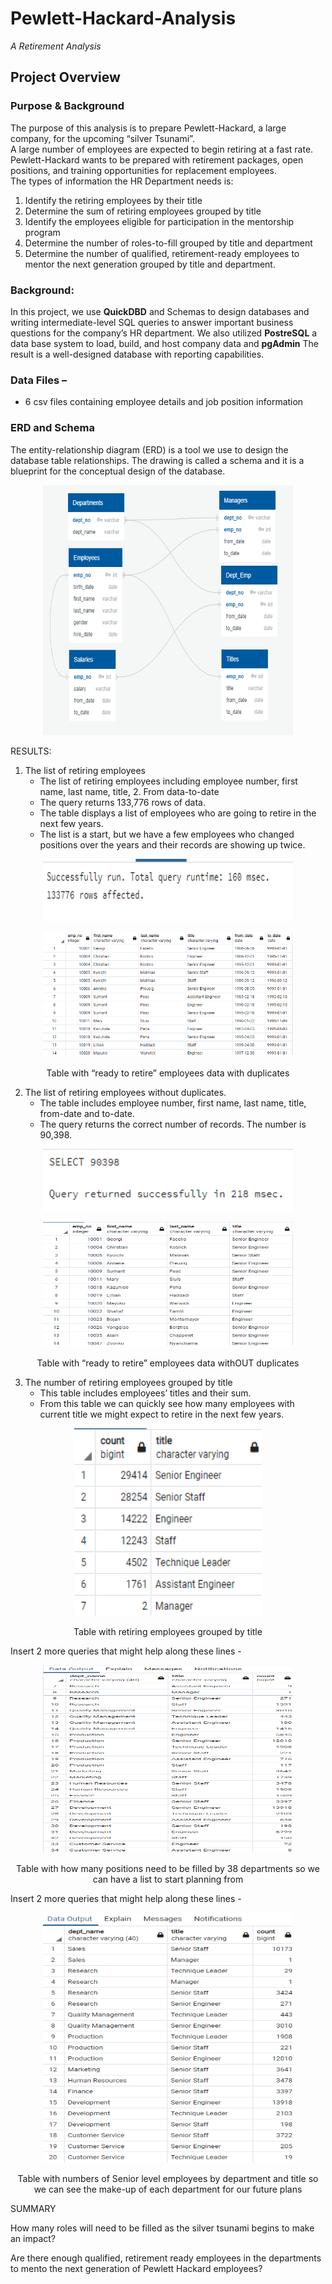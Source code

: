 # Pewlett-Hackard-Analysis
*A Retirement Analysis*
## Project Overview 
### Purpose & Background
 
The purpose of this analysis is to prepare Pewlett-Hackard, a large company, for the upcoming “silver Tsunami”.  
A large number of employees are expected to begin retiring at a fast rate.  Pewlett-Hackard wants to be prepared 
with retirement packages, open positions, and training opportunities for replacement employees.    
The types of information the HR Department needs is: 
1.	 Identify the retiring employees by their title
2.  Determine the sum of retiring employees grouped by title
3.	 Identify the employees eligible for participation in the mentorship program
4.	 Determine the number of roles-to-fill grouped by title and department
5.	 Determine the number of qualified, retirement-ready employees to mentor 
the next generation grouped by title and department.   


### Background:  
In this project, we use **QuickDBD** and Schemas to design databases and writing intermediate-level SQL queries 
to answer important business questions for the company’s HR department. We also utilized **PostreSQL** a data base 
system to load, build, and host company data and **pgAdmin** The result is a well-designed database with reporting capabilities.   

### Data Files – 
-	6 csv files containing employee details and job position information 

### ERD and Schema
The entity-relationship diagram (ERD) is a tool we use to design the database table relationships. 
The drawing is called a schema and it is a blueprint for the conceptual design of the database.    

<p align="center">
  <img width="400" height="400" src="https://github.com/mjrotter4445/Pewlett-Hackard-Analysis/blob/main/Pewlett_Hackard_Analysis_Folder/Graphics/EmployeeDB.png">
</p>

RESULTS:  
1.	The list of retiring employees 
    -  The list of retiring employees including employee number, first name, last name, title, 2.	From data-to-date
    - 	The query returns 133,776 rows of data.  
    -  The table displays a list of employees who are going to retire in the next few years.  
    -  The list is a start, but we have a few employees who changed positions over the years and their records are showing up twice.   

<p align="center">
   <img width="400" height="100" src="https://github.com/mjrotter4445/Pewlett-Hackard-Analysis/blob/main/Pewlett_Hackard_Analysis_Folder/Graphics/Figure2arecordcount.png">
</p>  
 
<p align="center">
   <img width="400" height="200" src="https://github.com/mjrotter4445/Pewlett-Hackard-Analysis/blob/main/Pewlett_Hackard_Analysis_Folder/Graphics/Figure2.png">
</p>   

<p align="center">
Table with “ready to retire” employees data with duplicates
</p>

2.	The list of retiring employees without duplicates.   
      -  The table includes employee number, first name, last name, title, from-date and to-date. 
      -  The query returns the correct number of records.  The number is 90,398.

<p align="center">
  <img width="400" height="100" src="https://github.com/mjrotter4445/Pewlett-Hackard-Analysis/blob/main/Pewlett_Hackard_Analysis_Folder/Graphics/Figure3rcdcnt.png">
</p>     
<p align="center">
  <img width="400" height="200" src="https://github.com/mjrotter4445/Pewlett-Hackard-Analysis/blob/main/Pewlett_Hackard_Analysis_Folder/Graphics/Figure3list.png">
</p>  
<p align="center">
Table with “ready to retire” employees data withOUT duplicates
</p>
          
3.	The number of retiring employees grouped by title  
       - This table includes employees’ titles and their sum. 
       - From this table we can quickly see how many employees with current title we might expect to  retire in the next few years.   
<p align="center">
  <img width="300" height="300" src="https://github.com/mjrotter4445/Pewlett-Hackard-Analysis/blob/main/Pewlett_Hackard_Analysis_Folder/Graphics/Figure4tablefin.png">
</p>  
<p align="center">
Table with retiring employees grouped by title  
</p>
          
Insert 2 more queries that might help along these lines -  
<p align="center">
  <img width="400" height="300" src="https://github.com/mjrotter4445/Pewlett-Hackard-Analysis/blob/main/Pewlett_Hackard_Analysis_Folder/Graphics/table3b_by38dpt.png">
</p>  
<p align="center">
Table with how many positions need to be filled by 38 departments so we can have a list to start planning from   
</p>

Insert 2 more queries that might help along these lines -  
<p align="center">
  <img width="400" height="400" src="https://github.com/mjrotter4445/Pewlett-Hackard-Analysis/blob/main/Pewlett_Hackard_Analysis_Folder/Graphics/tabledel3c.png">
</p>  
<p align="center">
Table with numbers of Senior level employees by department and title 
so we can see the make-up of each department for our future plans 
</p>
SUMMARY 



How many roles will need to be filled as the silver tsunami begins to make an impact? 

Are there enough qualified, retirement ready employees in the departments to mento the next generation of Pewlett Hackard employees?  


